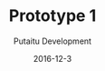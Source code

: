 ---
title: 'Prototype 1'
footer: d27bd9b77239ed4ed6384199c0867d749f549842
sections:
    -
        template: banner
        text: 'Sport - FrolleyBee'
        color: '#edc9d5'
        theme: light
    -
        template: richTextSection
        text: "### <iframe allowfullscreen=\"true\" frameborder=\"0\" height=\"569\" mozallowfullscreen=\"true\" src=\"https://docs.google.com/presentation/d/e/2PACX-1vR8oVyDCdQ_fbiVJM_216nHMtLE8dx3KZAznr4qEU0GydQNY0fchEwiM1nBOX1AKZIWIuGU5GsvNf2h/embed?start=false&amp;loop=false&amp;delayms=3000\" webkitallowfullscreen=\"true\" width=\"960\"></iframe>What makes a\_sport?\n\nIn this assignment we started by thinking what makes a sport but realized that the border became blurry when chess can also be a sport. We came up with that there are two major understanding of sport, one being physical movement or training, where it can be done with only one person (e.g. running), the other one is more socially oriented: a sport should involve social interactions, within a team, with other teams, and with the audience. We then decided to make a sport with both aspects, it should be cooperative, competitive, skill based, spectatable, and involve physical movements because we can all agree that these are the most familiar characteristics of sports. Our goal was to start with what is shared in a lot of sports we could think of: cooperating within a team to shoot an object into a goal before the opposing team does. To ensure that players compete on skills instead of luck, we want the game to require precision. Then we started to think of what makes our sport different from the pre existing ones. As many of us are not very into traditional competitive sports like football, we tried to explore how we can make a sport to appeal to this group, and we identified that some people could find the experience intimidating because other players can get aggressive and they don't feel safe, and therefore it was our ambition to make a safe sport. We then consider technologies (materials in the sport) and picked frisbee, because it offers different interaction experience as a ball. It can change direction, making it harder to predict where the ball would land. So we The sport has two teams with 3 members each: one goalkeeper and two attacker. To get a score, team members have to pass the frisbee to their goalkeeper, which stands opposite to them. We also tried to alter the experience from popular sports like basketball and football by making the players feel more safe, our sport should discourage physical touch and attacks. In our sport, the goalkeeper should catch the frisbee instead of blocking it, and the goal attempts are made by members from the same team, so we predict the throw to be less aggressive than if they were to shoot at opponent's goalkeeper. The arena space is divided by team, which means that players will not move in an area where there are opponent team members. This also lower risk of physical contact or conflicts. On the arena we included a fast zone between the two teams respective zones to avoid players to enter into direct physical contact. We also wanted the sport to be welcoming and easy to new players, which is important as we need player acceptance and willingness to try when we are creating a new sport. We limit ourselves to simple equipment, and low requirement on the arena and number of players. Therefore we decided to make 2 teams of 4 people to play the game, the arena is subsequently relatively small giving a higher chance of player catching the frisbee. All equipment needed is just a frisbee and a court. Several rules are implemented. Players are not allowed to move when they have the frisbee on hand, this strengthens the requirement of precision as players have to be able to throw the frisbee in positions that are difficult. This rule also promote strategy planning and communication with team members in when to pass the frisbee and where they should stand. Players have to throw the frisbee to pass it onto a team member instead of just handing it over. This also promote the exercise of frisbee throwing skill. We added some more rules after playtesting the game, as we discovered confusing situations and conflicts, and it was necessary to make the rules clearer and fair. For example, players should not block the frisbee when the goalkeeper is serving, because it will give an advantage to the opposing team and therefore make the game unbalanced. We did another play test and comments are quite positive,testers had a good experience and it wasn't too physically demanding. They also mentioned that they feel that the game requires higher frisbee skill they currently have. It would seem that some of the design goals are reached and we started to polish the rules to make it fair and thorough to encounter most frequently happening situations.<iframe allowfullscreen=\"\" frameborder=\"0\" height=\"315\" src=\"https://www.youtube.com/embed/cs2bNz3ahg4\" width=\"560\"></iframe>\n\nAt this point the sport we came up with is a very calm and peaceful peaceful one, as intended: it is rather slow paced, discourages aggression and involves limited physical movement and contact. However, because of the reduced risk, we eliminated a great deal of tension and excitement in the player experience.\n\nThe attempt to make the game non-aggressive has taken away the tension. Besides that, other design decisions we have made have given us limitations. The small team size has limited strategy making and number of actions in each game, the small arena size ( xm xm )has also limited actions and made moves very predictable. Similarly, lack of game equipment has limited the complexity of the game.\n\nWhile the sport can be good for casual playing and socializing due to its low commitment and easy set up, players who loves action, risk and danger are also excluded. There is also a worry over how spectatable the game would be, when movements are limited.\n\nHowever, it is worth noting that based on play test responses, the core gameplay, which means the basic interaction of the sport (throwing a frisbee and catching it) is pleasurable. The sport could be improved with several aspects addressed above.\n\nFirst thing we should look into is whether to keep the player experience, if we were to keep it, the sport could benefit from being seen as a slow, calm, peaceful, social activity. It would be more suitable to be played with social focus, for example as a ice breaking game, a chance to hangout and socialize with others, or in a more formal context,a bit like golf. On top of being a networking sport, golf also has special values.\n\nThe slow speed and low physical requirements in our sport could appeal to those who are not in very good shape. Similar to golf, it can pretty much be a sport one can play their entire life. To further strengthen this appeal, the sport could be situated in the nature, making it more relaxing. The game should also be longer, and possibly even less physically demanding, like eliminating the running in the start of the game, and the time restriction before one needs to pass the frisbee.The goalkeeping area can be smaller so the goalkeeper would run less. The sport should also allow for pause and resume so players can take a break when they are tired. Goals or targets could also be added to promote the slow pace by being more skill focused. A final suggestion could be adding freezing mechanic, where players are not allowed to move when a player is making a goal attempt. This would mean that the game is less real time or quick reaction and more about aiming and throwing through obstacles.\n\nHowever, If we are to make the sport more fast-pace, more similar to football, volleyball and basketball, we should bring back the tension by introducing more actions. Instead of freezing players to save them from running, we could promote more movement by allowing players to be in the same zone once the match has started, and only limit their location when they need to make a goal attempt. The last limitation ensures that a player needs to pass the frisbee to a team member when she is too close to the goalkeeper, and with more passes the actions in the arena become more complicated and possibly more exciting to watch. To make the match more intense with more movements, the team size should be much bigger (15+) and the arena should also be big enough to provide some distance between players.\n\nAfter making our prototype, I did some more research on sport and it led me to another perspective. It seems to me that what makes a sport is highly related to people than just the game itself. According to Australian Sports Commission , a sport has to be \"generally accepted as being a sport\". Other keywords than the ones we have included are \"shared and known\", \"rule customs\". There are also a lot of concerns about the social, economical and cultural impact of sports. There are huge communities in most sports with official organisations controlling and developing the sports, where they determining the rules.\n\nFrom this viewpoint, more games can be sports, but what is important is whether such games offer enough interest and room for the participants and the public to share and form organisations to develop them into commonly accepted sports. One important factor is spectatorship because it help spreading the game to a larger audience and allows them to share the experience.\n\nWith this information, I would imagine that if our sport should be more golf-like experience, the factor of success to become a commonly accepted sport would be more focused on internally among participants, and the sport should provide social, lifestyle and well-being enhancement. On the other hand, if our sport should be more fast pace, volleyball like, the importance of spectatorship and the mass public is much higher than in golf."
meta:
    id: c77fce72a07c9a39a2881353d0351f90b4f54efa
    parentId: f8d133111ad5ddad52a465c47d7cdbef5923fc8d
    language: en
date: '2016-12-3'
author: 'Putaitu Development'
permalink: /prototype-1/
layout: sectionPage
---
